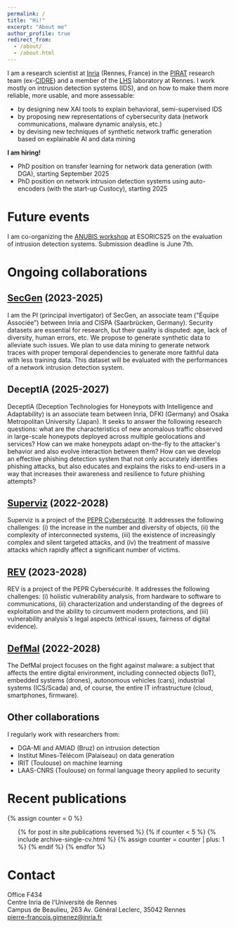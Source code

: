 ```yaml
---
permalink: /
title: "Hi!"
excerpt: "About me"
author_profile: true
redirect_from: 
  - /about/
  - /about.html
---
```


I am a research scientist at [Inria](https://www.inria.fr/) (Rennes, France) in the [PIRAT](https://team.inria.fr/pirat/) research team (ex-[CIDRE](https://team.inria.fr/cidre/)) and a member of the [LHS](https://www.lhs-rennes.fr/) laboratory at Rennes. I work mostly on intrusion detection systems (IDS), and on how to make them more reliable, more usable, and more assessable:
- by designing new XAI tools to explain behavioral, semi-supervised IDS
- by proposing new representations of cybersecurity data (network communications, malware dynamic analysis, etc.)
- by devising new techniques of synthetic network traffic generation based on explainable AI and data mining

**I am hiring!**
- PhD position on transfer learning for network data generation (with DGA), starting September 2025
- PhD position on network intrusion detection systems using auto-encoders (with the start-up Custocy), starting 2025

# Future events

I am co-organizing the [ANUBIS workshop](https://superviz.inria.fr/anubis25/) at ESORICS25 on the evaluation of intrusion detection systems. Submission deadline is June 7th.

# Ongoing collaborations

## [SecGen](https://files.inria.fr/secgen) (2023-2025)

I am the PI (principal invertigator) of SecGen, an associate team ("Équipe Associée") between Inria and CISPA (Saarbrücken, Germany). Security datasets are essential for research, but their quality is disputed: age, lack of diversity, human errors, etc. We propose to generate synthetic data to alleviate such issues. We plan to use data mining to generate network traces with proper temporal dependencies to generate more faithful data with less training data. This dataset will be evaluated with the performances of a network intrusion detection system.

## DeceptIA (2025-2027)

DeceptIA (Deception Technologies for Honeypots with Intelligence and Adaptability) is an associate team between Inria, DFKI (Germany) and Osaka Metropolitan University (Japan). It seeks to answer the following research questions: what are the characteristics of new anomalous traffic observed in large-scale honeypots deployed across multiple geolocations and services? How can we make honeypots adapt on-the-fly to the attacker's behavior and also evolve interaction between them? How can we develop an effective phishing detection system that not only accurately identifies phishing attacks, but also educates and explains the risks to end-users in a way that increases their awareness and resilience to future phishing attempts?

## [Superviz](https://superviz.inria.fr/) (2022-2028)

Superviz is a project of the [PEPR Cybersécurité](https://www.pepr-cybersecurite.fr/). It addresses the following challenges: (i) the increase in the number and diversity of objects, (ii) the complexity of interconnected systems, (iii) the existence of increasingly complex and silent targeted attacks, and (iv) the treatment of massive attacks which rapidly affect a significant number of victims.

## [REV](https://rev.s3.eurecom.fr) (2023-2028)

REV is a project of the PEPR Cybersécurité. It addresses the following challenges: (i) holistic vulnerability analysis, from hardware to software to communications, (ii) characterization and understanding of the degrees of exploitation and the ability to circumvent modern protections, and (iii) vulnerability analysis's legal aspects (ethical issues, fairness of digital evidence).

## [DefMal](https://pepr-defmal.loria.fr/fr/) (2022-2028)

The DefMal project focuses on the fight against malware: a subject that affects the entire digital environment, including connected objects (IoT), embedded systems (drones), autonomous vehicles (cars), industrial systems (ICS/Scada) and, of course, the entire IT infrastructure (cloud, smartphones, firmware).

## Other collaborations

I regularly work with researchers from:
- DGA-MI and AMIAD (Bruz) on intrusion detection
- Institut Mines-Télécom (Palaiseau) on data generation
- IRIT (Toulouse) on machine learning
- LAAS-CNRS (Toulouse) on formal language theory applied to security

# Recent publications
  {% assign counter = 0 %}
  <ul>{% for post in site.publications reversed %}
    {% if counter < 5 %}
      {% include archive-single-cv.html %}
      {% assign counter = counter | plus: 1 %}
    {% endif %}
  {% endfor %}</ul>

# Contact

Office F434\
Centre Inria de l'Université de Rennes\
Campus de Beaulieu, 263 Av. Général Leclerc, 35042 Rennes\
[pierre-francois.gimenez@inria.fr](mailto:pierre-francois.gimenez@inria.fr)
